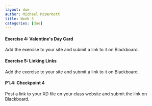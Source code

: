 ```yaml
---
layout: due
author: Michael McDermott
title: Week 5
categories: [due]
---
```

#### Exercise 4: Valentine's Day Card
Add the exercise to your site and submit a link to it on Blackboard.

#### Exercise 5: Linking Links
Add the exercise to your site and submit a link to it on Blackboard.

#### P1.4: Checkpoint 4
Post a link to your XD file on your class website and submit the link on Blackboard.
